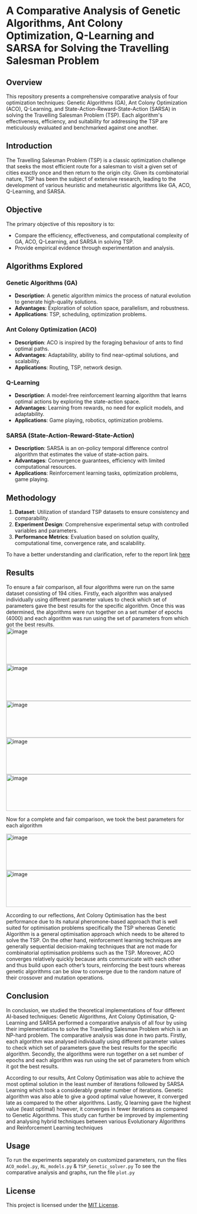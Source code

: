 # A Comparative Analysis of Genetic Algorithms, Ant Colony Optimization, Q-Learning and SARSA for Solving the Travelling Salesman Problem

## Overview

This repository presents a comprehensive comparative analysis of four optimization techniques: Genetic Algorithms (GA), Ant Colony Optimization (ACO), Q-Learning, and State-Action-Reward-State-Action (SARSA) in solving the Travelling Salesman Problem (TSP). Each algorithm's effectiveness, efficiency, and suitability for addressing the TSP are meticulously evaluated and benchmarked against one another.

## Introduction

The Travelling Salesman Problem (TSP) is a classic optimization challenge that seeks the most efficient route for a salesman to visit a given set of cities exactly once and then return to the origin city. Given its combinatorial nature, TSP has been the subject of extensive research, leading to the development of various heuristic and metaheuristic algorithms like GA, ACO, Q-Learning, and SARSA.

## Objective

The primary objective of this repository is to:

- Compare the efficiency, effectiveness, and computational complexity of GA, ACO, Q-Learning, and SARSA in solving TSP.
- Provide empirical evidence through experimentation and analysis.

## Algorithms Explored

### Genetic Algorithms (GA)

- **Description**: A genetic algorithm mimics the process of natural evolution to generate high-quality solutions.
- **Advantages**: Exploration of solution space, parallelism, and robustness.
- **Applications**: TSP, scheduling, optimization problems.

### Ant Colony Optimization (ACO)

- **Description**: ACO is inspired by the foraging behaviour of ants to find optimal paths.
- **Advantages**: Adaptability, ability to find near-optimal solutions, and scalability.
- **Applications**: Routing, TSP, network design.

### Q-Learning

- **Description**: A model-free reinforcement learning algorithm that learns optimal actions by exploring the state-action space.
- **Advantages**: Learning from rewards, no need for explicit models, and adaptability.
- **Applications**: Game playing, robotics, optimization problems.

### SARSA (State-Action-Reward-State-Action)

- **Description**: SARSA is an on-policy temporal difference control algorithm that estimates the value of state-action pairs.
- **Advantages**: Convergence guarantees, efficiency with limited computational resources.
- **Applications**: Reinforcement learning tasks, optimization problems, game playing.

## Methodology

1. **Dataset**: Utilization of standard TSP datasets to ensure consistency and comparability.
2. **Experiment Design**: Comprehensive experimental setup with controlled variables and parameters.
3. **Performance Metrics**: Evaluation based on solution quality, computational time, convergence rate, and scalability.

To have a better understanding and clarification, refer to the report link [here](https://github.com/mj06879/TSP-using-GA-ACO-SARSA-Q_leanring/blob/main/AI_Project_Report_mj06879_sa06840.pdf)
## Results

To ensure a fair comparison, all four algorithms were run on the same dataset consisting of 194 cities. Firstly, each algorithm was analysed individually using different parameter values to check which set of parameters gave the best results for the specific algorithm. Once this was determined, the algorithms were run together on a set number of epochs (4000) and each algorithm was run using the set of parameters from which got the best results.
<img width="659" alt="image" src="https://github.com/mj06879/TSP-using-GA-ACO-SARSA-Q_leanring/assets/78081958/e21d961e-8f08-4f99-8e8d-0e2cd8dad5b3" width="100" height="100">
<img width="531" alt="image" src="https://github.com/mj06879/TSP-using-GA-ACO-SARSA-Q_leanring/assets/78081958/6f7bd6b2-615a-4e71-a722-bc90f390646f" width="100" height="100">
<img width="538" alt="image" src="https://github.com/mj06879/TSP-using-GA-ACO-SARSA-Q_leanring/assets/78081958/d786f442-694d-474c-945e-a0008c55e65e" width="100" height="100">
<img width="565" alt="image" src="https://github.com/mj06879/TSP-using-GA-ACO-SARSA-Q_leanring/assets/78081958/62f03470-6ec6-4f35-9d45-6efae97f5746" width="100" height="100">
<img width="564" alt="image" src="https://github.com/mj06879/TSP-using-GA-ACO-SARSA-Q_leanring/assets/78081958/ae2c230d-9818-490c-836a-e6d5c678f219" width="100" height="100">

Now for a complete and fair comparison, we took the best parameters for each algorithm

<img width="602" alt="image" src="https://github.com/mj06879/TSP-using-GA-ACO-SARSA-Q_leanring/assets/78081958/630a954b-4acf-43f9-aa68-a4fe5be3b99d" width="100" height="100">
<img width="573" alt="image" src="https://github.com/mj06879/TSP-using-GA-ACO-SARSA-Q_leanring/assets/78081958/6ceab265-0509-44a3-8cf4-a572aaf597ba" width="100" height="100">

According to our reflections, Ant Colony Optimisation has the best performance due to its natural pheromone-based approach that is well suited for optimisation problems specifically the TSP whereas Genetic Algorithm is a general optimisation approach which needs to be altered to solve the TSP. On the other hand, reinforcement learning techniques are generally sequential decision-making techniques that are not made for combinatorial optimisation problems such as the TSP. Moreover, ACO converges relatively quickly because ants communicate with each other and thus build upon each other’s tours, reinforcing the best tours whereas genetic algorithms can be slow to converge due to the random nature of their crossover and mutation operations.

## Conclusion

In conclusion, we studied the theoretical implementations of four different AI-based techniques: Genetic Algorithms, Ant Colony Optimisation, Q-Learning and SARSA performed a comparative analysis of all four by using their 
implementations to solve the Travelling Salesman Problem which is an NP-hard problem. The comparative analysis was done in two parts. Firstly, each algorithm was analysed individually using different parameter values to check which set of parameters gave the best results for the specific algorithm. Secondly, the algorithms were run together on a set number of epochs and each algorithm was run using the set of parameters from which it got the best results. 

According to our results, Ant Colony Optimisation was able to achieve the most optimal solution in the least number of iterations followed by SARSA Learning which took a considerably greater number of iterations. Genetic algorithm was also able to give a good optimal value however, it converged late as compared to the other algorithms. Lastly, Q learning gave the highest value (least optimal) however, it converges in fewer iterations as compared to Genetic Algorithms. This study can further be improved by implementing and analysing hybrid techniques between various Evolutionary Algorithms and Reinforcement Learning techniques


## Usage

To run the experiments separately on customized parameters, run the files `ACO_model.py`, `RL_models.py` & `TSP_Genetic_solver.py`
To see the comparative analysis and graphs, run the file `plot.py`

## License

This project is licensed under the [MIT License](LICENSE).
